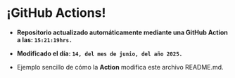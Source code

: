 # ¡GitHub Actions!
* **Repositorio actualizado automáticamente mediante una GitHub Action a las: `15:21:19hrs.`**
* **Modificado el día: `14, del mes de junio, del año 2025.`**

* Ejemplo sencillo de cómo la **Action** modifica este archivo README.md.
